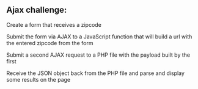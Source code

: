 ## Ajax challenge:
Create a form that receives a zipcode

Submit the form via AJAX to a JavaScript function that will build a url with the entered zipcode from the form

Submit a second AJAX request to a PHP file with the payload built by the first

Receive the JSON object back from the PHP file and parse and display some results on the page